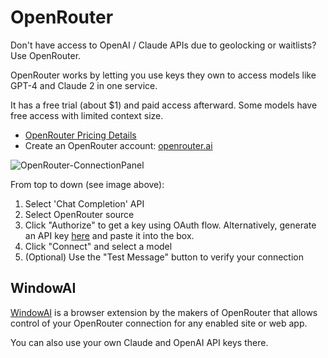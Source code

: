 # OpenRouter

Don't have access to OpenAI / Claude APIs due to geolocking or waitlists? Use OpenRouter.

OpenRouter works by letting you use keys they own to access models like GPT-4 and Claude 2 in one service.

It has a free trial (about $1) and paid access afterward. Some models have free access with limited context size.

- [OpenRouter Pricing Details](https://openrouter.ai/docs)
- Create an OpenRouter account: [openrouter.ai](https://openrouter.ai/)

![OpenRouter-ConnectionPanel](https://github.com/SillyTavern/SillyTavern-Docs/assets/18619528/f832aa74-5fd1-426f-aeb5-fd10af7f31d9)

From top to down (see image above):

1. Select 'Chat Completion' API
2. Select OpenRouter source
3. Click "Authorize" to get a key using OAuth flow. Alternatively, generate an API key [here](https://openrouter.ai/keys) and paste it into the box.
4. Click "Connect" and select a model
5. (Optional) Use the "Test Message" button to verify your connection

## WindowAI

[WindowAI](https://windowai.io) is a browser extension by the makers of OpenRouter that allows control of your OpenRouter connection for any enabled site or web app.

You can also use your own Claude and OpenAI API keys there.
